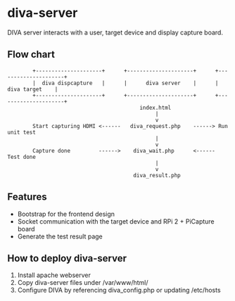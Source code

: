 # diva-server
DIVA server interacts with a user, target device and display capture board.

## Flow chart

			+---------------------+      +---------------------+      +---------------------+
			|  diva dispcapture   |      |      diva server    |      |      diva target    |
			+---------------------+      +---------------------+      +---------------------+
			                                  index.html
            			                           |
                        			               v
 			Start capturing HDMI <------   diva_request.php    ------> Run unit test
            			                           |
			                                       v
 			Capture done         ------>    diva_wait.php      <------ Test done
            			                           |
                        			               v
                                			diva_result.php

## Features
- Bootstrap for the frontend design
- Socket communication with the target device and RPi 2 + PiCapture board
- Generate the test result page

## How to deploy diva-server
1. Install apache webserver
2. Copy diva-server files under /var/www/html/
3. Configure DIVA by referencing diva_config.php or updating /etc/hosts
